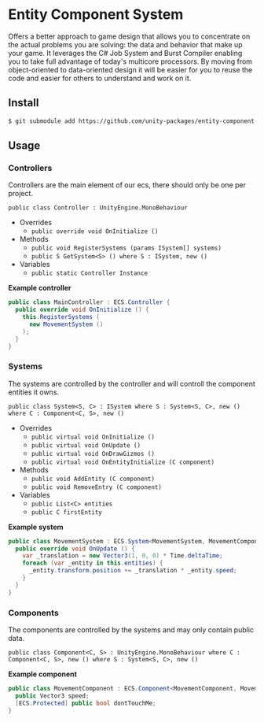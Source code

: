 # Entity Component System

Offers a better approach to game design that allows you to concentrate on the actual problems you are solving: the data and behavior that make up your game. It leverages the C# Job System and Burst Compiler enabling you to take full advantage of today's multicore processors. By moving from object-oriented to data-oriented design it will be easier for you to reuse the code and easier for others to understand and work on it.

## Install

```sh
$ git submodule add https://github.com/unity-packages/entity-component-system Assets/packages/entity-component-system
```

## Usage

### Controllers
Controllers are the main element of our ecs, there should only be one per project.

`public class Controller : UnityEngine.MonoBehaviour`
- Overrides
  - `public override void OnInitialize ()`
- Methods
  - `public void RegisterSystems (params ISystem[] systems)`
  - `public S GetSystem<S> () where S : ISystem, new ()`
- Variables
  - `public static Controller Instance`

**Example controller**
```cs
public class MainController : ECS.Controller {
  public override void OnInitialize () {
    this.RegisterSystems (
      new MovementSystem ()
    );
  }
}
```

### Systems
The systems are controlled by the controller and will controll the component entities it owns.

`public class System<S, C> : ISystem where S : System<S, C>, new () where C : Component<C, S>, new ()`
- Overrides
  - `public virtual void OnInitialize ()`
  - `public virtual void OnUpdate ()`
  - `public virtual void OnDrawGizmos ()`
  - `public virtual void OnEntityInitialize (C component)`
- Methods
  - `public void AddEntity (C component)`
  - `public void RemoveEntry (C component)`
- Variables
  - `public List<C> entities`
  - `public C firstEntity`
  
**Example system**
```cs
public class MovementSystem : ECS.System<MovementSystem, MovementComponent> {
  public override void OnUpdate () {
    var _translation = new Vector3(1, 0, 0) * Time.deltaTime;
    foreach (var _entity in this.entities) {
      _entity.transform.position += _translation * _entity.speed;
    }
  }
}
```

### Components
The components are controlled by the systems and may only contain public data.

`public class Component<C, S> : UnityEngine.MonoBehaviour where C : Component<C, S>, new () where S : System<S, C>, new ()`
  
**Example component**
```cs
public class MovementComponent : ECS.Component<MovementComponent, MovementSystem> {
  public Vector3 speed;
  [ECS.Protected] public bool dontTouchMe;
}
```
